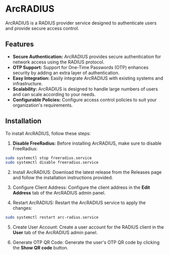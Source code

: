 # ArcRADIUS

ArcRADIUS is a RADIUS provider service designed to authenticate users and provide secure access control.

## Features

- **Secure Authentication:** ArcRADIUS provides secure authentication for network access using the RADIUS protocol.
- **OTP Support:** Support for One-Time Passwords (OTP) enhances security by adding an extra layer of authentication.
- **Easy Integration:** Easily integrate ArcRADIUS with existing systems and infrastructure.
- **Scalability:** ArcRADIUS is designed to handle large numbers of users and can scale according to your needs.
- **Configurable Policies:** Configure access control policies to suit your organization's requirements.

## Installation

To install ArcRADIUS, follow these steps:

1. **Disable FreeRadius:** Before installing ArcRADIUS, make sure to disable FreeRadius:

```bash
sudo systemctl stop freeradius.service
sudo systemctl disable freeradius.service
```

2. Install ArcRADIUS: Download the latest release from the Releases page and follow the installation instructions provided.

3. Configure Client Address: Configure the client address in the **Edit Address** tab of the ArcRADIUS admin panel.

4. Restart ArcRADIUS: Restart the ArcRADIUS service to apply the changes:

```bash
sudo systemctl restart arc-radius.service
```

5. Create User Account: Create a user account for the RADIUS client in the **User** tab of the ArcRADIUS admin panel.

6. Generate OTP QR Code: Generate the user's OTP QR code by clicking the **Show QR code** button.
